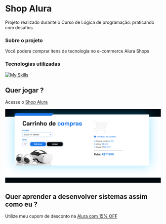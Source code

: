# Shop Alura

Projeto realizado durante o Curso de Lógica de programação: praticando com desafios


### Sobre o projeto

Você podera comprar itens de tecnologia no e-commerce Alura Shops

### Tecnologias utilizadas 

[![My Skills](https://skillicons.dev/icons?i=js,html,css)](https://skillicons.dev)

## Quer jogar ?

Acesse o [Shop Alura]()

<img src="./assets/game_img.png">

## Quer aprender a desenvolver sistemas assim como eu ?

Utilize meu cupom de desconto na [Alura com 15% OFF](https://www.alura.com.br/indica-dev/priscilacaimi)
